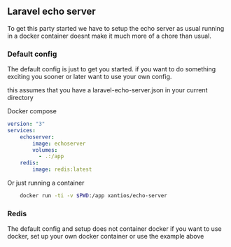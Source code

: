 ## Laravel echo server 


To get this party started we have to setup the echo server as usual
running in a docker container doesnt make it much more of a chore than usual.

### Default config

The default config is just to get you started. if you want to do something exciting you sooner or later want to use your own config.

this assumes that you have a laravel-echo-server.json in your current directory

Docker compose
```yaml
version: "3"
services:
    echoserver:
        image: echoserver
        volumes:
          - .:/app
    redis:
        image: redis:latest
```

Or just running a container
```bash 
    docker run -ti -v $PWD:/app xantios/echo-server 
```

### Redis
The default config and setup does not container docker
if you want to use docker, set up your own docker container or use the example above